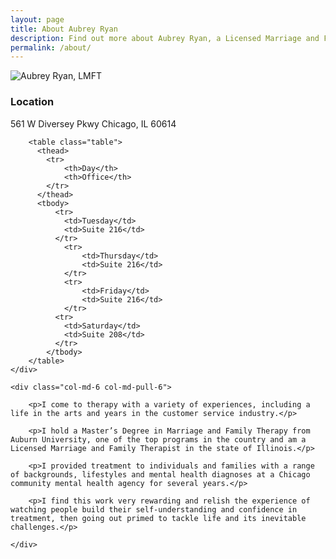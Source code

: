 ```yaml
---
layout: page
title: About Aubrey Ryan
description: Find out more about Aubrey Ryan, a Licensed Marriage and Family Therapist (LMFT) based in Chicago. Get insights into her background and approach to therapy.
permalink: /about/
---
```


<div class="row">
	<div class="col-md-6 col-md-push-6">
		<img src="{{site.baseurl}}/img/aubrey-ryan-lmft.jpg" alt="Aubrey Ryan, LMFT" class="img-rounded img-responsive">
		<h3>Location</h3>
		<p>561 W Diversey Pkwy Chicago, IL 60614</p>

		<table class="table">
		  <thead>
		  	<tr>
		  		<th>Day</th>
		  		<th>Office</th>
		  	</tr>
		  </thead>
		  <tbody>
			  <tr>
			    <td>Tuesday</td>
			    <td>Suite 216</td>
			  </tr>
				<tr>
					<td>Thursday</td>
					<td>Suite 216</td>
				</tr>
				<tr>
					<td>Friday</td>
					<td>Suite 216</td>
				</tr>
			  <tr>
			    <td>Saturday</td>
			    <td>Suite 208</td>
			  </tr>
			</tbody>
		</table>
	</div>

	<div class="col-md-6 col-md-pull-6">

		<p>I come to therapy with a variety of experiences, including a life in the arts and years in the customer service industry.</p>

		<p>I hold a Master’s Degree in Marriage and Family Therapy from Auburn University, one of the top programs in the country and am a Licensed Marriage and Family Therapist in the state of Illinois.</p>

		<p>I provided treatment to individuals and families with a range of backgrounds, lifestyles and mental health diagnoses at a Chicago community mental health agency for several years.</p>

		<p>I find this work very rewarding and relish the experience of watching people build their self-understanding and confidence in treatment, then going out primed to tackle life and its inevitable challenges.</p>

	</div>
</div>
